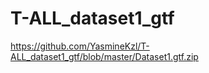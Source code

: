 # T-ALL_dataset1_gtf

https://github.com/YasmineKzl/T-ALL_dataset1_gtf/blob/master/Dataset1.gtf.zip
